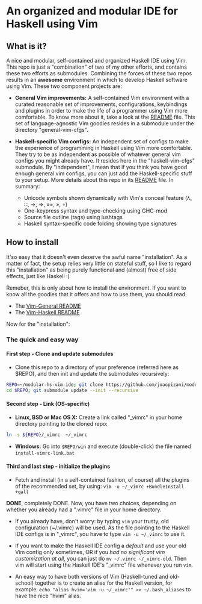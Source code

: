An organized and modular IDE for Haskell using Vim
==================================================

What is it?
-----------
A nice and modular, self-contained and organized Haskell IDE using Vim. This repo is just
a "combination" of two of my other efforts, and contains these two efforts as submodules.
Combining the forces of these two repos results in an **awesome** environment in which to
develop Haskell software using Vim. These two component projects are:

  * **General Vim improvements:** A self-contained Vim environment with a curated reasonable
    set of improvements, configurations, keybindings and plugins in order to make the life
    of a programmer using Vim more comfortable. To know more about it, take a look at the
    [README](https://github.com/joaopizani/modular-xplatform-vim-cfg/blob/master/README.md)
    file. This set of language-agnostic Vim goodies resides in a submodule under the directory
    "general-vim-cfgs".

  * **Haskell-specific Vim configs:**  An independent set of configs to make the experience of
    programming in Haskell using Vim more comfortable. They try to be as independent as possible
    of whatever general vim configs you might already have. It resides here in the
    "haskell-vim-cfgs" submodule. By "independent", I mean that if you think you have good enough
    general vim configs, you can just add the Haskell-specific stuff to your setup. More details
    about this repo in its
    [README](http://github.com/joaopizani/haskell-vim-cfgs/blob/master/README.md) file.
    In summary:
    - Unicode symbols shown dynamically with Vim's conceal feature (λ, ∷, →, ⇒, »=, », ∘)
    - One-keypress syntax and type-checking using GHC-mod
    - Source file outline (tags) using lushtags
    - Haskell syntax-specific code folding showing type signatures


How to install
--------------
It'so easy that it doesn't even deserve the awful name "installation". As a matter of fact, the
setup relies very little on stateful stuff, so I like to regard this "installation" as being
purely functional and (almost) free of side effects, just like Haskell :)

Remeber, this is only about how to install the environment. If you want to know all the goodies
that it offers and how to use them, you should read
  * The [Vim-General README](http://github.com/joaopizani/modular-xplatform-vim-cfg/blob/master/README.md)
  * The [Vim-Haskell README](http://github.com/joaopizani/haskell-vim-cfgs/blob/master/README.md)

Now for the "installation":

### The quick and easy way ###

#### First step - Clone and update submodules ####
  * Clone this repo to a directory of your preference (referred here as $REPO),
    and then init and update the submodules recursively:

```bash
REPO=~/modular-hs-vim-ide; git clone https://github.com/joaopizani/modular-hs-vim-ide.git $REPO
cd $REPO; git submodule update --init --recursive
```


#### Second step - Link (OS-specific) ####
  * **Linux, BSD or Mac OS X:** Create a link called "\_vimrc" in your home
    directory pointing to the cloned repo:

```bash
ln -s ${REPO}/_vimrc  ~/_vimrc
```

  * **Windows:** Go into `$REPO/win` and execute (double-click) the file
    named `install-vimrc-link.bat`

#### Third and last step - initialize the plugins ####
  * Fetch and install (in a self-contained fashion, of course) all the plugins
    of the recommended set, by using: `vim -u ~/_vimrc +BundleInstall +qall`

**DONE**, completely DONE. Now, you have two choices, depending on whether you already had a
".vimrc" file in your home directory.
  * If you already have, don't worry: by typing `vim` your trusty, old configuration (~/.vimrc)
    will be used. As the file pointing to the Haskell IDE configs is in "_vimrc", you
    have to type `vim -u ~/_vimrc` to use it.

  * If you want to make the Haskell IDE config a _default_ and use your old Vim config only
    sometimes, OR if you _had no significant vim customization at all_, you can just do
    `mv ~/.vimrc ~/_vimrc-old`. Then vim will start using the Haskell IDE's "_vimrc" file
    whenever you run `vim`.

  * An easy way to have both versions of Vim (Haskell-tuned and old-school) together is to
    create an alias for the Haskell version, for example:
    `echo "alias hvim='vim -u ~/_vimrc'" >> ~/.bash_aliases` to have the nice "hvim" alias.

